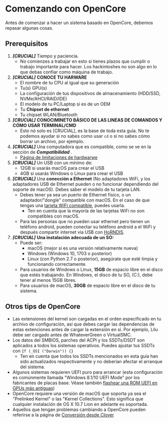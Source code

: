 # Comenzando con OpenCore

Antes de comenzar a hacer un sistema basado en OpenCore, debemos repasar algunas cosas.

## Prerequisitos
  
1. _**[CRUCIAL]**_ Tiempo y paciencia.
   * No comienzes a trabajar en esto si tienes plazos que cumplir o trabajo importante para hacer. Los hackintoshes no son algo en lo que debas confiar como máquina de trabajo. 
2. _**[CRUCIAL]**_ **CONOCE TU HARWARE**
   * El nombre de tu CPU al igual que su generación
   * Tu(s) GPU(s)
   * La configuración de tus dispositivos de almacenamiento (HDD/SSD, NVMe/AHCI/RAID/IDE)
   * El modelo de tu PC/Laptop si es de un OEM
   * Tu **Chipset de ethernet**
   * Tu chipset WLAN/Bluetooth
3. _**[CRUCIAL]**_ **CONOCIMINETO BÁSICO DE LAS LINEAS DE COMANDOS Y CÓMO USAR TERMINAL/CMD**
   * Esto nó solo es [CRUCIAL], es la base de toda esta guía. No te podemos ayudar si no sabes como usar `cd` o si no sabes cómo borrar un archivo, por ejemplo.
4. _**[CRUCIAL]**_ Una computadora que es compatible, como se ve en la sección de _**Compatibilidad**_ .
   * [Página de limitaciones de hardwarwe](/macos-limits.md)
5. _**[CRUCIAL]**_ Un USB con un mínimo de:
   * 12GB si usarás macOS para crear el USB
   * 4GB si usarás Windows o Linux para crear el USB
6. _**[CRUCIAL]**_ Una **conección a Ethernet** (No adaptadores WiFi, y los adaptadores USB de Ethernet pueden o no funcionar dependiendo del soporte de macOS). Debes saber el modelo de tu tarjeta LAN.
   * Debes tener ya sea un puerto de Ethernet físico, o un adaptador/"dongle" compatible con macOS. En el caso de que tengas una [tarjeta WiFi compatible](https://dortania.github.io/Wireless-Buyers-Guide/), puedes usarla.
     * Ten en cuenta que la mayoría de las tarjetas WiFi no son compatibles con macOS.
   * Para las personas que no pueden usar ethernet pero tienen un teléfono android, pueden conectar su teléfono android a el WiFi y después compartir internet via USB con [HoRNDIS](https://joshuawise.com/horndis#available_versions).
7. _**[CRUCIAL]**_ **Una instalación adecuada de un SO:**
   * Puede ser:
     * macOS (mejor si es una versión relativamente nueva)
     * Windows (Windows 10, 1703 o posterior)
     * Linux (con Python 2.7 o posterior), asegúrate que esté limpia y funcionando correctamente.
   * Para usuarios de Windows o Linux, **15GB** de espacio libre en el disco que estés trabajando. En Windows, el disco de tu SO, (C:), debe tener al menos 15GB libres.
   * Para usuarios de macOS, **30GB** de espacio libre en el disco de tu sistema.

## Otros tips de OpenCore

* Las extensiones del kernel son cargadas en el orden especificado en tu archivo de configuración, así que debes cargar las dependencias de estas extenciones antes de cargar la extensión en sí. Por ejemplo, Lilu debe ser cargado antes de WhateverGreen o VirtualSMC. 
* Los datos del SMBIOS, parches del ACPI y los SSDTs/DSDT son aplicados a todos los sistemas operativos. Puedes ajustar tus SSDTs con `If (_OSI ("Darwin")) {}`
  * Ten en cuenta que todos los SSDTs mencionados en esta guía han sido actualizados respectivamente y no deberían afectar el arranque del sistema.
* Algunos sistemas requieren UEFI puro para arrancar (esta configuración es comúnmente llamada "Windows 8.1/10 UEFI Mode" por los fabricantes de placas base. Véase también [flashear una ROM UEFI en GPUs más antiguas](https://github.com/acidanthera/WhateverGreen/blob/master/Manual/FAQ.Radeon.en.md))
* OpenCore requiere una versión de macOS que soporta ya sea el "Prelinked Kernel" o las "Kernel Collections". Esto significa que cualquier instalación de OS X 10.7 Lion en adelante es soportada.
* Aquellos que tengan problemas cambiando a OpenCore pueden referirse a la página de [Conversión desde Clover](https://github.com/dortania/OpenCore-Install-Guide/tree/master/clover-conversion) 
